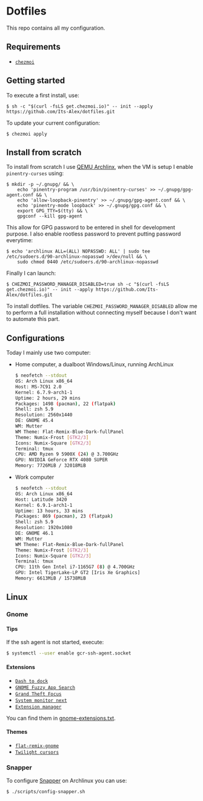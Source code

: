 # Dotfiles

This repo contains all my configuration.

## Requirements

- [`chezmoi`](https://github.com/twpayne/chezmoi)

## Getting started

To execute a first install, use:

```sh-session
$ sh -c "$(curl -fsLS get.chezmoi.io)" -- init --apply https://github.com/Its-Alex/dotfiles.git
```

To update your current configuration:

```sh-session
$ chezmoi apply
```

## Install from scratch

To install from scratch I use [QEMU Archlinx](https://github.com/Its-Alex/qemu-archlinux),
when the VM is setup I enable `pinentry-curses` using:

```shell
$ mkdir -p ~/.gnupg/ && \
    echo 'pinentry-program /usr/bin/pinentry-curses' >> ~/.gnupg/gpg-agent.conf && \
    echo 'allow-loopback-pinentry' >> ~/.gnupg/gpg-agent.conf && \
    echo 'pinentry-mode loopback' >> ~/.gnupg/gpg.conf && \
    export GPG_TTY=$(tty) && \
    gpgconf --kill gpg-agent
```

This allow for GPG password to be entered in shell for development purpose. I
also enable rootless password to prevent putting password everytime:

```shell
$ echo 'archlinux ALL=(ALL) NOPASSWD: ALL' | sudo tee /etc/sudoers.d/90-archlinux-nopasswd >/dev/null && \
    sudo chmod 0440 /etc/sudoers.d/90-archlinux-nopasswd
```

Finally I can launch:

```shell
$ CHEZMOI_PASSWORD_MANAGER_DISABLED=true sh -c "$(curl -fsLS get.chezmoi.io)" -- init --apply https://github.com/Its-Alex/dotfiles.git
```

To install dotfiles. The variable `CHEZMOI_PASSWORD_MANAGER_DISABLED` allow me
to perform a full installation without connecting myself because I don't want
to automate this part.

## Configurations

Today I mainly use two computer:

- Home computer, a dualboot Windows/Linux, running ArchLinux
    ```sh
    $ neofetch --stdout
    OS: Arch Linux x86_64
    Host: MS-7C91 2.0
    Kernel: 6.7.9-arch1-1
    Uptime: 2 hours, 29 mins
    Packages: 1498 (pacman), 22 (flatpak)
    Shell: zsh 5.9
    Resolution: 2560x1440
    DE: GNOME 45.4
    WM: Mutter
    WM Theme: Flat-Remix-Blue-Dark-fullPanel
    Theme: Numix-Frost [GTK2/3]
    Icons: Numix-Square [GTK2/3]
    Terminal: tmux
    CPU: AMD Ryzen 9 5900X (24) @ 3.700GHz
    GPU: NVIDIA GeForce RTX 4080 SUPER
    Memory: 7726MiB / 32018MiB
    ```
- Work computer
    ```sh
    $ neofetch --stdout
    OS: Arch Linux x86_64
    Host: Latitude 3420
    Kernel: 6.9.1-arch1-1
    Uptime: 13 hours, 33 mins
    Packages: 869 (pacman), 23 (flatpak)
    Shell: zsh 5.9
    Resolution: 1920x1080
    DE: GNOME 46.1
    WM: Mutter
    WM Theme: Flat-Remix-Blue-Dark-fullPanel
    Theme: Numix-Frost [GTK2/3]
    Icons: Numix-Square [GTK2/3]
    Terminal: tmux
    CPU: 11th Gen Intel i7-1165G7 (8) @ 4.700GHz
    GPU: Intel TigerLake-LP GT2 [Iris Xe Graphics]
    Memory: 6613MiB / 15738MiB
    ```

## Linux

### Gnome

#### Tips

If the ssh agent is not started, execute:

```sh
$ systemctl --user enable gcr-ssh-agent.socket
```

#### Extensions

- [`Dash to dock`](https://micheleg.github.io/dash-to-dock/)
- [`GNOME Fuzzy App Search`](https://extensions.gnome.org/extension/3956/gnome-fuzzy-app-search/)
- [`Grand Theft Focus`](https://extensions.gnome.org/extension/5410/grand-theft-focus/)
- [`System monitor next`](https://extensions.gnome.org/extension/3010/system-monitor-next/)
- [`Extension manager`](https://github.com/mjakeman/extension-manager)

You can find them in [gnome-extensions.txt](./gnome-extensions.txt).

#### Themes

- [`flat-remix-gnome`](https://github.com/daniruiz/flat-remix-gnome)
- [`Twilight cursors`](https://github.com/yeyushengfan258/Twilight-Cursors)

### Snapper

To configure [Snapper](https://wiki.archlinux.org/title/Snapper) on Archlinux you
can use:

```shell
$ ./scripts/config-snapper.sh
```